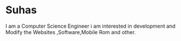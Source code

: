 # Suhas
I am a Computer Science Engineer i am interested in development and Modify the Websites ,Software,Mobile Rom and other.
